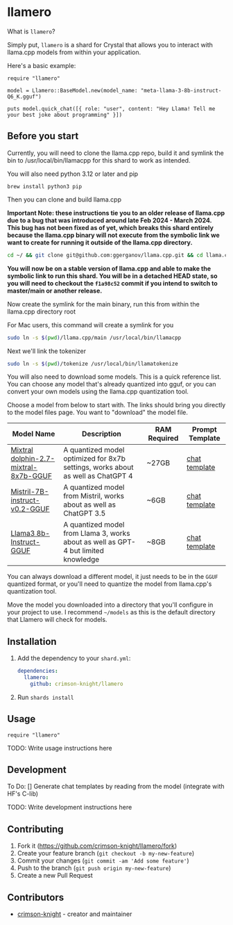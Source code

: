 # llamero

What is `llamero`?

Simply put, `llamero` is a shard for Crystal that allows you to interact with llama.cpp models from within your application.

Here's a basic example:

```crystal
require "llamero"

model = Llamero::BaseModel.new(model_name: "meta-llama-3-8b-instruct-Q6_K.gguf")

puts model.quick_chat([{ role: "user", content: "Hey Llama! Tell me your best joke about programming" }])

```

## Before you start

Currently, you will need to clone the llama.cpp repo, build it and symlink the bin to /usr/local/bin/llamacpp for this shard to work as intended.

You will also need python 3.12 or later and pip

```
brew install python3 pip
```

Then you can clone and build llama.cpp

**Important Note: these instructions tie you to an older release of llama.cpp due to a bug that was introduced around late Feb 2024 - March 2024. This bug has not been fixed as of yet, which breaks this shard entirely because the llama.cpp binary will not execute from the symbolic link we want to create for running it outside of the llama.cpp directory.**

```bash
cd ~/ && git clone git@github.com:ggerganov/llama.cpp.git && cd llama.cpp && git fetch --tags && git checkout f1a98c52 && make
```

**You will now be on a stable version of llama.cpp and able to make the symbolic link to run this shard. You will be in a detached HEAD state, so you will need to checkout the `f1a98c52` commit if you intend to switch to master/main or another release.**

Now create the symlink for the main binary, run this from within the llama.cpp directory root

For Mac users, this command will create a symlink for you
```bash
sudo ln -s $(pwd)/llama.cpp/main /usr/local/bin/llamacpp
```

Next we'll link the tokenizer
```bash
sudo ln -s $(pwd)/tokenize /usr/local/bin/llamatokenize
```



You will also need to download some models. This is a quick reference list. You can choose any model that's already quantized into gguf, or you can convert your own models using the llama.cpp quantization tool.

Choose a model from below to start with. The links should bring you directly to the model files page. You want to "download" the model file. 

| Model Name          | Description                                   | RAM Required | Prompt Template |
|---------------------|-----------------------------------------------| ------------ | --------------- |
| [Mixtral dolphin-2.7-mixtral-8x7b-GGUF](https://huggingface.co/TheBloke/dolphin-2.7-mixtral-8x7b-GGUF/blob/main/dolphin-2.7-mixtral-8x7b.Q4_K_M.gguf) | A quantized model optimized for 8x7b settings, works about as well as ChatGPT 4 | ~27GB        | [chat template](https://huggingface.co/TheBloke/dolphin-2.7-mixtral-8x7b-GGUF#prompt-template-chatml) |
| [Mistril-7B-instruct-v0.2-GGUF](https://huggingface.co/TheBloke/Mistral-7B-Instruct-v0.2-GGUF/blob/main/mistral-7b-instruct-v0.2.Q5_K_S.gguf) | A quantized model from Mistril, works about as well as ChatGPT 3.5 | ~6GB | [chat template](https://huggingface.co/TheBloke/Mistral-7B-Instruct-v0.2-GGUF#prompt-template-mistral) |
| [Llama3 8b-Instruct-GGUF](https://huggingface.co/bartowski/Meta-Llama-3-8B-Instruct-GGUF/blob/main/Meta-Llama-3-8B-Instruct-Q5_K_M.gguf) | A quantized model from Llama 3, works about as well as GPT-4 but limited knowledge | ~8GB | [chat template](https://huggingface.co/bartowski/Meta-Llama-3-8B-Instruct-GGUF#prompt-format) |

You can always download a different model, it just needs to be in the `GGUF` quantized format, or you'll need to quantize the model from llama.cpp's quantization tool.

Move the model you downloaded into a directory that you'll configure in your project to use.
I recommend `~/models` as this is the default directory that Llamero will check for models.

## Installation

1. Add the dependency to your `shard.yml`:

   ```yaml
   dependencies:
     llamero:
       github: crimson-knight/llamero
   ```

2. Run `shards install`

## Usage

```crystal
require "llamero"
```

TODO: Write usage instructions here

## Development

 To Do:
 [] Generate chat templates by reading from the model (integrate with HF's C-lib)

TODO: Write development instructions here

## Contributing

1. Fork it (<https://github.com/crimson-knight/llamero/fork>)
2. Create your feature branch (`git checkout -b my-new-feature`)
3. Commit your changes (`git commit -am 'Add some feature'`)
4. Push to the branch (`git push origin my-new-feature`)
5. Create a new Pull Request

## Contributors

- [crimson-knight](https://github.com/crimson-knight) - creator and maintainer
